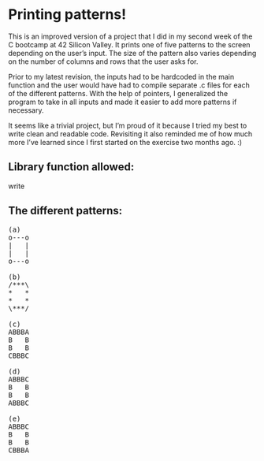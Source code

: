 # Printing patterns!

This is an improved version of a project that I did in my second week of the C bootcamp at 42 Silicon Valley. It prints one of five patterns to the screen depending on the user’s input. The size of the pattern also varies depending on the number of columns and rows that the user asks for.  

Prior to my latest revision, the inputs had to be hardcoded in the main function and the user would have had to compile separate .c files for each of the different patterns. With the help of pointers, I generalized the program to take in all inputs and made it easier to add more patterns if necessary.  

It seems like a trivial project, but I’m proud of it because I tried my best to write clean and readable code. Revisiting it also reminded me of how much more I’ve learned since I first started on the exercise two months ago. :)

## Library function allowed:
write

## The different patterns:
<pre>
(a)
o---o  
|   |  
|   |  
o---o  

(b)
/***\  
*   *  
*   * 
\***/  

(c)
ABBBA
B   B
B   B
CBBBC

(d)
ABBBC
B   B
B   B
ABBBC

(e)
ABBBC
B   B
B   B
CBBBA
</pre>
